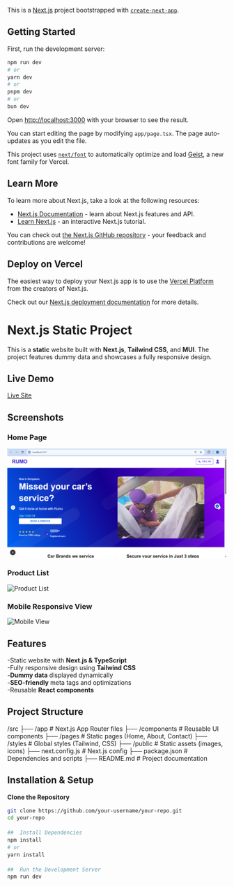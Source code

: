 This is a [Next.js](https://nextjs.org) project bootstrapped with [`create-next-app`](https://nextjs.org/docs/app/api-reference/cli/create-next-app).

## Getting Started

First, run the development server:

```bash
npm run dev
# or
yarn dev
# or
pnpm dev
# or
bun dev
```

Open [http://localhost:3000](http://localhost:3000) with your browser to see the result.

You can start editing the page by modifying `app/page.tsx`. The page auto-updates as you edit the file.

This project uses [`next/font`](https://nextjs.org/docs/app/building-your-application/optimizing/fonts) to automatically optimize and load [Geist](https://vercel.com/font), a new font family for Vercel.

## Learn More

To learn more about Next.js, take a look at the following resources:

- [Next.js Documentation](https://nextjs.org/docs) - learn about Next.js features and API.
- [Learn Next.js](https://nextjs.org/learn) - an interactive Next.js tutorial.

You can check out [the Next.js GitHub repository](https://github.com/vercel/next.js) - your feedback and contributions are welcome!

## Deploy on Vercel

The easiest way to deploy your Next.js app is to use the [Vercel Platform](https://vercel.com/new?utm_medium=default-template&filter=next.js&utm_source=create-next-app&utm_campaign=create-next-app-readme) from the creators of Next.js.

Check out our [Next.js deployment documentation](https://nextjs.org/docs/app/building-your-application/deploying) for more details.

#  Next.js Static Project

This is a **static** website built with **Next.js**, **Tailwind CSS**, and **MUI**. The project features dummy data and showcases a fully responsive design.

##  Live Demo
[Live Site](https://your-live-demo-link.com)

##  Screenshots

###  Home Page
![Home Page](./public/homepage.png)

###  Product List
![Product List](public/readme-assets/products.png)

###  Mobile Responsive View
![Mobile View](public/readme-assets/mobile-view.png)

##  Features
-Static website with **Next.js & TypeScript**  
-Fully responsive design using **Tailwind CSS**  
-**Dummy data** displayed dynamically  
-**SEO-friendly** meta tags and optimizations  
-Reusable **React components**  

##  Project Structure
/src ├── /app # Next.js App Router files
├── /components # Reusable UI components 
├── /pages # Static pages (Home, About, Contact) 
├── /styles # Global styles (Tailwind, CSS) 
├── /public # Static assets (images, icons)
├── next.config.js # Next.js config 
├── package.json # Dependencies and scripts 
├── README.md # Project documentation 

##  Installation & Setup
**Clone the Repository**  
   ```sh
   git clone https://github.com/your-username/your-repo.git
   cd your-repo

##  Install Dependencies
npm install
# or
yarn install

##  Run the Development Server
npm run dev